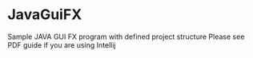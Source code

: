# JavaGuiFX
Sample JAVA GUI FX program with defined project structure
Please see PDF guide if you are using Intellij
